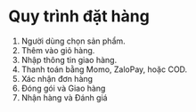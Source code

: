 # Quy trình đặt hàng

1. Người dùng chọn sản phẩm.
2. Thêm vào giỏ hàng.
3. Nhập thông tin giao hàng.
4. Thanh toán bằng Momo, ZaloPay, hoặc COD.
5. Xác nhận đơn hàng
6. Đóng gói và Giao hàng
7. Nhận hàng và Đánh giá
